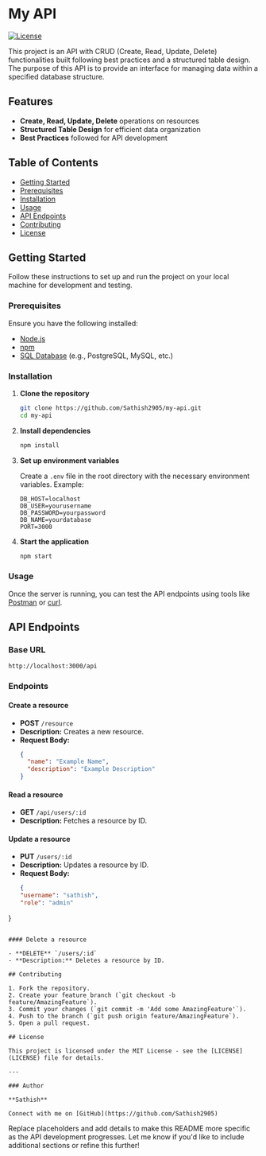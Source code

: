 # My API

[![License](https://img.shields.io/badge/license-MIT-blue.svg)](LICENSE)

This project is an API with CRUD (Create, Read, Update, Delete) functionalities built following best practices and a structured table design. The purpose of this API is to provide an interface for managing data within a specified database structure.

## Features

- **Create, Read, Update, Delete** operations on resources
- **Structured Table Design** for efficient data organization
- **Best Practices** followed for API development

## Table of Contents

- [Getting Started](#getting-started)
- [Prerequisites](#prerequisites)
- [Installation](#installation)
- [Usage](#usage)
- [API Endpoints](#api-endpoints)
- [Contributing](#contributing)
- [License](#license)

## Getting Started

Follow these instructions to set up and run the project on your local machine for development and testing.

### Prerequisites

Ensure you have the following installed:

- [Node.js](https://nodejs.org/)
- [npm](https://www.npmjs.com/)
- [SQL Database](#) (e.g., PostgreSQL, MySQL, etc.)

### Installation

1. **Clone the repository**
   ```bash
   git clone https://github.com/Sathish2905/my-api.git
   cd my-api
   ```

2. **Install dependencies**
   ```bash
   npm install
   ```

3. **Set up environment variables**

   Create a `.env` file in the root directory with the necessary environment variables. Example:

   ```env
   DB_HOST=localhost
   DB_USER=yourusername
   DB_PASSWORD=yourpassword
   DB_NAME=yourdatabase
   PORT=3000
   ```

4. **Start the application**
   ```bash
   npm start
   ```

### Usage

Once the server is running, you can test the API endpoints using tools like [Postman](https://www.postman.com/) or [curl](https://curl.se/).

## API Endpoints

### Base URL

```
http://localhost:3000/api
```

### Endpoints

#### Create a resource

- **POST** `/resource`
- **Description:** Creates a new resource.
- **Request Body:** 
  ```json
  {
    "name": "Example Name",
    "description": "Example Description"
  }
  ```

#### Read a resource

- **GET** `/api/users/:id`
- **Description:** Fetches a resource by ID.

#### Update a resource

- **PUT** `/users/:id`
- **Description:** Updates a resource by ID.
- **Request Body:** 
  ```json
  {
  "username": "sathish",
  "role": "admin"
}
  ```

#### Delete a resource

- **DELETE** `/users/:id`
- **Description:** Deletes a resource by ID.

## Contributing

1. Fork the repository.
2. Create your feature branch (`git checkout -b feature/AmazingFeature`).
3. Commit your changes (`git commit -m 'Add some AmazingFeature'`).
4. Push to the branch (`git push origin feature/AmazingFeature`).
5. Open a pull request.

## License

This project is licensed under the MIT License - see the [LICENSE](LICENSE) file for details.

---

### Author

**Sathish**

Connect with me on [GitHub](https://github.com/Sathish2905)

```

Replace placeholders and add details to make this README more specific as the API development progresses. Let me know if you'd like to include additional sections or refine this further!
